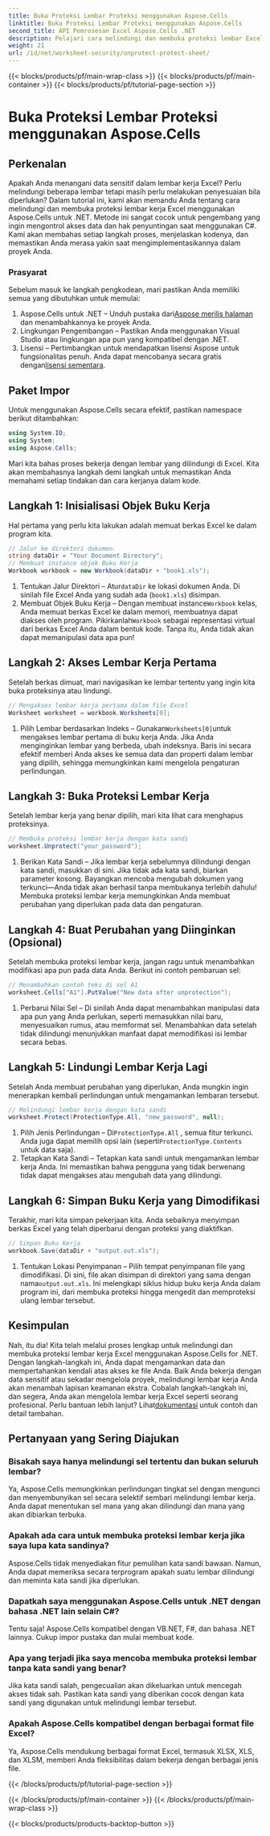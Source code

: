 ```yaml
---
title: Buka Proteksi Lembar Proteksi menggunakan Aspose.Cells
linktitle: Buka Proteksi Lembar Proteksi menggunakan Aspose.Cells
second_title: API Pemrosesan Excel Aspose.Cells .NET
description: Pelajari cara melindungi dan membuka proteksi lembar Excel di .NET menggunakan Aspose.Cells. Ikuti panduan langkah demi langkah ini untuk mengamankan lembar kerja Anda.
weight: 21
url: /id/net/worksheet-security/unprotect-protect-sheet/
---
```


{{< blocks/products/pf/main-wrap-class >}}
{{< blocks/products/pf/main-container >}}
{{< blocks/products/pf/tutorial-page-section >}}

# Buka Proteksi Lembar Proteksi menggunakan Aspose.Cells

## Perkenalan
Apakah Anda menangani data sensitif dalam lembar kerja Excel? Perlu melindungi beberapa lembar tetapi masih perlu melakukan penyesuaian bila diperlukan? Dalam tutorial ini, kami akan memandu Anda tentang cara melindungi dan membuka proteksi lembar kerja Excel menggunakan Aspose.Cells untuk .NET. Metode ini sangat cocok untuk pengembang yang ingin mengontrol akses data dan hak penyuntingan saat menggunakan C#. Kami akan membahas setiap langkah proses, menjelaskan kodenya, dan memastikan Anda merasa yakin saat mengimplementasikannya dalam proyek Anda.
### Prasyarat
Sebelum masuk ke langkah pengkodean, mari pastikan Anda memiliki semua yang dibutuhkan untuk memulai:
1.  Aspose.Cells untuk .NET – Unduh pustaka dari[Aspose merilis halaman](https://releases.aspose.com/cells/net/) dan menambahkannya ke proyek Anda.
2. Lingkungan Pengembangan – Pastikan Anda menggunakan Visual Studio atau lingkungan apa pun yang kompatibel dengan .NET.
3. Lisensi – Pertimbangkan untuk mendapatkan lisensi Aspose untuk fungsionalitas penuh. Anda dapat mencobanya secara gratis dengan[lisensi sementara](https://purchase.aspose.com/temporary-license/).
## Paket Impor
Untuk menggunakan Aspose.Cells secara efektif, pastikan namespace berikut ditambahkan:
```csharp
using System.IO;
using System;
using Aspose.Cells;
```
Mari kita bahas proses bekerja dengan lembar yang dilindungi di Excel. Kita akan membahasnya langkah demi langkah untuk memastikan Anda memahami setiap tindakan dan cara kerjanya dalam kode.
## Langkah 1: Inisialisasi Objek Buku Kerja
Hal pertama yang perlu kita lakukan adalah memuat berkas Excel ke dalam program kita.
```csharp
// Jalur ke direktori dokumen.
string dataDir = "Your Document Directory";
// Membuat instance objek Buku Kerja
Workbook workbook = new Workbook(dataDir + "book1.xls");
```
1.  Tentukan Jalur Direktori – Atur`dataDir` ke lokasi dokumen Anda. Di sinilah file Excel Anda yang sudah ada (`book1.xls`) disimpan.
2.  Membuat Objek Buku Kerja – Dengan membuat instance`Workbook` kelas, Anda memuat berkas Excel ke dalam memori, membuatnya dapat diakses oleh program.
 Pikirkanlah`Workbook` sebagai representasi virtual dari berkas Excel Anda dalam bentuk kode. Tanpa itu, Anda tidak akan dapat memanipulasi data apa pun!
## Langkah 2: Akses Lembar Kerja Pertama
Setelah berkas dimuat, mari navigasikan ke lembar tertentu yang ingin kita buka proteksinya atau lindungi.
```csharp
// Mengakses lembar kerja pertama dalam file Excel
Worksheet worksheet = workbook.Worksheets[0];
```
1.  Pilih Lembar berdasarkan Indeks – Gunakan`Worksheets[0]`untuk mengakses lembar pertama di buku kerja Anda. Jika Anda menginginkan lembar yang berbeda, ubah indeksnya.
Baris ini secara efektif memberi Anda akses ke semua data dan properti dalam lembar yang dipilih, sehingga memungkinkan kami mengelola pengaturan perlindungan.
## Langkah 3: Buka Proteksi Lembar Kerja
Setelah lembar kerja yang benar dipilih, mari kita lihat cara menghapus proteksinya.
```csharp
// Membuka proteksi lembar kerja dengan kata sandi
worksheet.Unprotect("your_password");
```
1. Berikan Kata Sandi – Jika lembar kerja sebelumnya dilindungi dengan kata sandi, masukkan di sini. Jika tidak ada kata sandi, biarkan parameter kosong.
Bayangkan mencoba mengubah dokumen yang terkunci—Anda tidak akan berhasil tanpa membukanya terlebih dahulu! Membuka proteksi lembar kerja memungkinkan Anda membuat perubahan yang diperlukan pada data dan pengaturan.
## Langkah 4: Buat Perubahan yang Diinginkan (Opsional)
Setelah membuka proteksi lembar kerja, jangan ragu untuk menambahkan modifikasi apa pun pada data Anda. Berikut ini contoh pembaruan sel:
```csharp
// Menambahkan contoh teks di sel A1
worksheet.Cells["A1"].PutValue("New data after unprotection");
```
1. Perbarui Nilai Sel – Di sinilah Anda dapat menambahkan manipulasi data apa pun yang Anda perlukan, seperti memasukkan nilai baru, menyesuaikan rumus, atau memformat sel.
Menambahkan data setelah tidak dilindungi menunjukkan manfaat dapat memodifikasi isi lembar secara bebas.
## Langkah 5: Lindungi Lembar Kerja Lagi
Setelah Anda membuat perubahan yang diperlukan, Anda mungkin ingin menerapkan kembali perlindungan untuk mengamankan lembaran tersebut.
```csharp
// Melindungi lembar kerja dengan kata sandi
worksheet.Protect(ProtectionType.All, "new_password", null);
```
1.  Pilih Jenis Perlindungan – Di`ProtectionType.All` , semua fitur terkunci. Anda juga dapat memilih opsi lain (seperti`ProtectionType.Contents` untuk data saja).
2. Tetapkan Kata Sandi – Tetapkan kata sandi untuk mengamankan lembar kerja Anda. Ini memastikan bahwa pengguna yang tidak berwenang tidak dapat mengakses atau mengubah data yang dilindungi.
## Langkah 6: Simpan Buku Kerja yang Dimodifikasi
Terakhir, mari kita simpan pekerjaan kita. Anda sebaiknya menyimpan berkas Excel yang telah diperbarui dengan proteksi yang diaktifkan.
```csharp
// Simpan Buku Kerja
workbook.Save(dataDir + "output.out.xls");
```
1.  Tentukan Lokasi Penyimpanan – Pilih tempat penyimpanan file yang dimodifikasi. Di sini, file akan disimpan di direktori yang sama dengan nama`output.out.xls`.
Ini melengkapi siklus hidup buku kerja Anda dalam program ini, dari membuka proteksi hingga mengedit dan memproteksi ulang lembar tersebut.

## Kesimpulan
Nah, itu dia! Kita telah melalui proses lengkap untuk melindungi dan membuka proteksi lembar kerja Excel menggunakan Aspose.Cells for .NET. Dengan langkah-langkah ini, Anda dapat mengamankan data dan mempertahankan kendali atas akses ke file Anda. 
 Baik Anda bekerja dengan data sensitif atau sekadar mengelola proyek, melindungi lembar kerja Anda akan menambah lapisan keamanan ekstra. Cobalah langkah-langkah ini, dan segera, Anda akan mengelola lembar kerja Excel seperti seorang profesional. Perlu bantuan lebih lanjut? Lihat[dokumentasi](https://reference.aspose.com/cells/net/) untuk contoh dan detail tambahan.
## Pertanyaan yang Sering Diajukan
### Bisakah saya hanya melindungi sel tertentu dan bukan seluruh lembar?  
Ya, Aspose.Cells memungkinkan perlindungan tingkat sel dengan mengunci dan menyembunyikan sel secara selektif sembari melindungi lembar kerja. Anda dapat menentukan sel mana yang akan dilindungi dan mana yang akan dibiarkan terbuka.
### Apakah ada cara untuk membuka proteksi lembar kerja jika saya lupa kata sandinya?  
Aspose.Cells tidak menyediakan fitur pemulihan kata sandi bawaan. Namun, Anda dapat memeriksa secara terprogram apakah suatu lembar dilindungi dan meminta kata sandi jika diperlukan.
### Dapatkah saya menggunakan Aspose.Cells untuk .NET dengan bahasa .NET lain selain C#?  
Tentu saja! Aspose.Cells kompatibel dengan VB.NET, F#, dan bahasa .NET lainnya. Cukup impor pustaka dan mulai membuat kode.
### Apa yang terjadi jika saya mencoba membuka proteksi lembar tanpa kata sandi yang benar?  
Jika kata sandi salah, pengecualian akan dikeluarkan untuk mencegah akses tidak sah. Pastikan kata sandi yang diberikan cocok dengan kata sandi yang digunakan untuk melindungi lembar tersebut.
### Apakah Aspose.Cells kompatibel dengan berbagai format file Excel?  
Ya, Aspose.Cells mendukung berbagai format Excel, termasuk XLSX, XLS, dan XLSM, memberi Anda fleksibilitas dalam bekerja dengan berbagai jenis file.

{{< /blocks/products/pf/tutorial-page-section >}}

{{< /blocks/products/pf/main-container >}}
{{< /blocks/products/pf/main-wrap-class >}}

{{< blocks/products/products-backtop-button >}}
